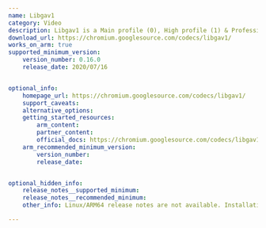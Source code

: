 ```yaml
---
name: Libgav1
category: Video
description: Libgav1 is a Main profile (0), High profile (1) & Professional profile (2) compliant AV1 decoder.
download_url: https://chromium.googlesource.com/codecs/libgav1/
works_on_arm: true
supported_minimum_version:
    version_number: 0.16.0
    release_date: 2020/07/16


optional_info:
    homepage_url: https://chromium.googlesource.com/codecs/libgav1/
    support_caveats:
    alternative_options:
    getting_started_resources:
        arm_content:
        partner_content:
        official_docs: https://chromium.googlesource.com/codecs/libgav1/+/refs/tags/v0.19.0/README.md
    arm_recommended_minimum_version:
        version_number:
        release_date:


optional_hidden_info:
    release_notes__supported_minimum:
    release_notes__recommended_minimum:
    other_info: Linux/ARM64 release notes are not available. Installation and testing are done using source code.

---
```


